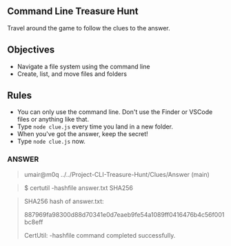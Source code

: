 ## Command Line Treasure Hunt

Travel around the game to follow the clues to the answer.

## Objectives

- Navigate a file system using the command line
- Create, list, and move files and folders

## Rules

- You can only use the command line. Don't use the Finder or VSCode files or anything like that.
- Type `node clue.js` every time you land in a new folder.
- When you've got the answer, keep the secret!
- Type `node clue.js` now.

### ANSWER
> umair@m0q ../../Project-CLI-Treasure-Hunt/Clues/Answer (main)

> $ certutil -hashfile answer.txt SHA256

> SHA256 hash of answer.txt:
>
> 887969fa98300d88d70341e0d7eaeb9fe54a1089ff0416476b4c56f001bc8eff
>
> CertUtil: -hashfile command completed successfully.
